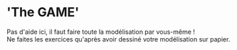 # 'The GAME'
Pas d'aide ici, il faut faire toute la modélisation par vous-même !  
Ne faites les exercices qu'après avoir dessiné votre modélisation sur papier.  